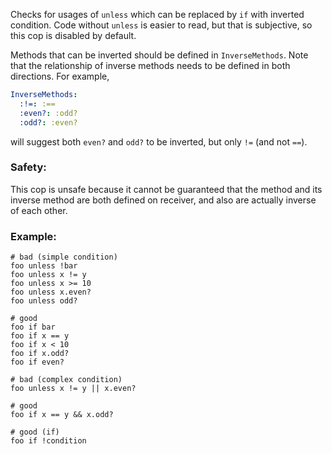 Checks for usages of `unless` which can be replaced by `if` with inverted condition.
Code without `unless` is easier to read, but that is subjective, so this cop
is disabled by default.

Methods that can be inverted should be defined in `InverseMethods`. Note that
the relationship of inverse methods needs to be defined in both directions.
For example,

```yaml
InverseMethods:
  :!=: :==
  :even?: :odd?
  :odd?: :even?
```

will suggest both `even?` and `odd?` to be inverted, but only `!=` (and not `==`).

### Safety:

This cop is unsafe because it cannot be guaranteed that the method
and its inverse method are both defined on receiver, and also are
actually inverse of each other.

### Example:
    # bad (simple condition)
    foo unless !bar
    foo unless x != y
    foo unless x >= 10
    foo unless x.even?
    foo unless odd?

    # good
    foo if bar
    foo if x == y
    foo if x < 10
    foo if x.odd?
    foo if even?

    # bad (complex condition)
    foo unless x != y || x.even?

    # good
    foo if x == y && x.odd?

    # good (if)
    foo if !condition
